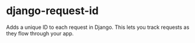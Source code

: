 django-request-id
=================

Adds a unique ID to each request in Django. This lets you track requests as they flow through your app.